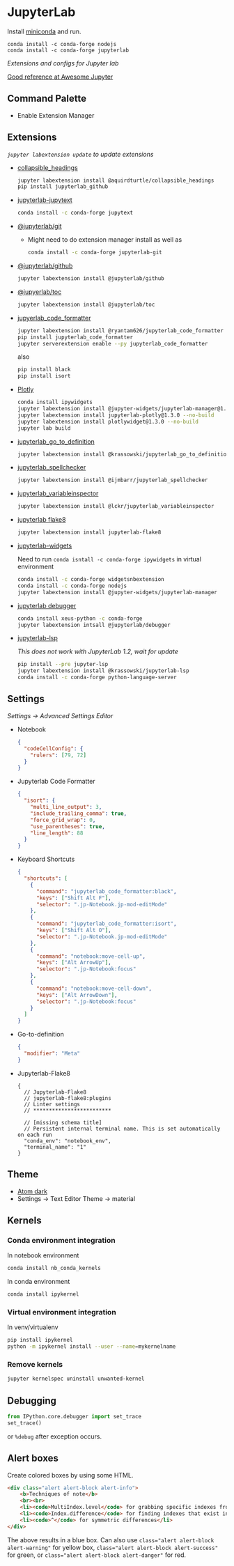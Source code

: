 # JupyterLab

Install [miniconda](https://docs.conda.io/en/latest/miniconda.html) and run.

```shell
conda install -c conda-forge nodejs
conda install -c conda-forge jupyterlab
```

_Extensions and configs for Jupyter lab_

[Good reference at Awesome Jupyter](https://github.com/mauhai/awesome-jupyterlab)

## Command Palette

- Enable Extension Manager

## Extensions

_`jupyter labextension update` to update extensions_

- [collapsible_headings](https://github.com/aquirdTurtle/Collapsible_Headings)

  ```bash
  jupyter labextension install @aquirdturtle/collapsible_headings
  pip install jupyterlab_github
  ```

- [jupyterlab-jupytext](https://github.com/mwouts/jupyterlab-jupytext)

  ```bash
  conda install -c conda-forge jupytext
  ```

- [@jupyterlab/git](https://github.com/jupyterlab/jupyterlab-git)

  - Might need to do extension manager install as well as

    ```bash
    conda install -c conda-forge jupyterlab-git
    ```

- [@jupyterlab/github](https://github.com/jupyterlab/jupyterlab-github)

  ```bash
  jupyter labextension install @jupyterlab/github
  ```

- [@jupyerlab/toc](https://github.com/jupyterlab/jupyterlab-toc)

  ```bash
  jupyter labextension install @jupyterlab/toc
  ```

- [jupyerlab_code_formatter](https://github.com/ryantam626/jupyterlab_code_formatter)

  ```bash
  jupyter labextension install @ryantam626/jupyterlab_code_formatter
  pip install jupyterlab_code_formatter
  jupyter serverextension enable --py jupyterlab_code_formatter
  ```

  also

  ```bash
  pip install black
  pip install isort
  ```

- [Plotly](https://plot.ly/python/getting-started/)

  ```bash
  conda install ipywidgets
  jupyter labextension install @jupyter-widgets/jupyterlab-manager@1.1 --no-build
  jupyter labextension install jupyterlab-plotly@1.3.0 --no-build
  jupyter labextension install plotlywidget@1.3.0 --no-build
  jupyter lab build
  ```

- [jupyterlab_go_to_definition](https://github.com/krassowski/jupyterlab-go-to-definition)

  ```bash
  jupyter labextension install @krassowski/jupyterlab_go_to_definition
  ```

- [jupyterlab_spellchecker](https://github.com/ijmbarr/jupyterlab_spellchecker)

  ```bash
  jupyter labextension install @ijmbarr/jupyterlab_spellchecker
  ```

- [jupyterlab_variableinspector](https://github.com/lckr/jupyterlab-variableInspector)

  ```bash
  jupyter labextension install @lckr/jupyterlab_variableinspector
  ```
  
- [jupyterlab flake8](https://github.com/mlshapiro/jupyterlab-flake8)

  ```bash
  jupyter labextension install jupyterlab-flake8
  ```
  
- [jupyterlab-widgets](https://ipywidgets.readthedocs.io/en/latest/user_install.html)

  Need to run `conda isntall -c conda-forge ipywidgets` in virtual environment

  ```zsh
  conda install -c conda-forge widgetsnbextension
  conda install -c conda-forge nodejs
  jupyter labextension install @jupyter-widgets/jupyterlab-manager
  ```

- [jupyterlab debugger](https://github.com/jupyterlab/debugger)

  ```sh
  conda install xeus-python -c conda-forge
  jupyter labextension intsall @jupyterlab/debugger
  ```

- [jupyterlab-lsp](https://github.com/krassowski/jupyterlab-lsp#installation)

  _This does not work with JupyterLab 1.2, wait for update_

  ```bash
  pip install --pre jupyter-lsp
  jupyter labextension install @krassowski/jupyterlab-lsp
  conda install -c conda-forge python-language-server
  ```

## Settings

_Settings -> Advanced Settings Editor_

- Notebook

  ```json
  {
    "codeCellConfig": {
      "rulers": [79, 72]
    }
  }
  ```

- Jupyterlab Code Formatter

  ```json
  {
    "isort": {
      "multi_line_output": 3,
      "include_trailing_comma": true,
      "force_grid_wrap": 0,
      "use_parentheses": true,
      "line_length": 88
    }
  }
  ```

- Keyboard Shortcuts

  ```json
  {
    "shortcuts": [
      {
        "command": "jupyterlab_code_formatter:black",
        "keys": ["Shift Alt F"],
        "selector": ".jp-Notebook.jp-mod-editMode"
      },
      {
        "command": "jupyterlab_code_formatter:isort",
        "keys": ["Shift Alt O"],
        "selector": ".jp-Notebook.jp-mod-editMode"
      },
      {
        "command": "notebook:move-cell-up",
        "keys": ["Alt ArrowUp"],
        "selector": ".jp-Notebook:focus"
      },
      {
        "command": "notebook:move-cell-down",
        "keys": ["Alt ArrowDown"],
        "selector": ".jp-Notebook:focus"
      }
    ]
  }
  ```

- Go-to-definition

  ```json
  {
    "modifier": "Meta"
  }
  ```
  
- Jupyterlab-Flake8

  ```jsons
  {
    // Jupyterlab-Flake8
    // jupyterlab-flake8:plugins
    // Linter settings
    // *************************

    // [missing schema title]
    // Persistent internal terminal name. This is set automatically on each run
    "conda_env": "notebook_env",
    "terminal_name": "1"
  }
  ```

## Theme

- [Atom dark](https://github.com/BurglarBenson/Jupyter-Atom-Dark-Theme)
- Settings -> Text Editor Theme -> material

## Kernels

### Conda environment integration

In notebook environment

```bash
conda install nb_conda_kernels
```

In conda environment

```bash
conda install ipykernel
```

### Virtual environment integration

In venv/virtualenv

```zsh
pip install ipykernel
python -m ipykernel install --user --name=mykernelname
```

### Remove kernels

```zsh
jupyter kernelspec uninstall unwanted-kernel
```

## Debugging

```python
from IPython.core.debugger import set_trace
set_trace()
```

or `%debug` after exception occurs.

## Alert boxes

Create colored boxes by using some HTML.

```html
<div class="alert alert-block alert-info">
    <b>Techniques of note</b>
    <br><br>
    <li><code>MultiIndex.level</code> for grabbing specific indexes from a MultiIndex</li>
    <li><code>Index.difference</code> for finding indexes that exist in one set but not the other</li>
    <li><code>^</code> for symmetric differences</li>
</div>
```

The above results in a blue box. Can also use `class="alert alert-block alert-warning"` for yellow box, `class="alert alert-block alert-success"` for green, or `class="alert alert-block alert-danger"` for red.
